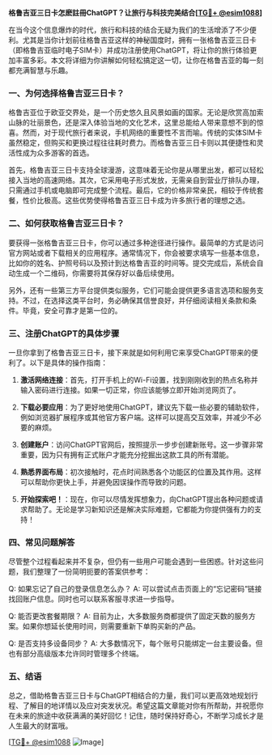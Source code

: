 **格鲁吉亚三日卡怎麽註冊ChatGPT？让旅行与科技完美结合[[TG💪+ @esim1088](https://t.me/s/esim1088)]**

在当今这个信息爆炸的时代，旅行和科技的结合无疑为我们的生活增添了不少便利。尤其是当你计划前往格鲁吉亚这样的神秘国度时，拥有一张格鲁吉亚三日卡（即格鲁吉亚临时电子SIM卡）并成功注册使用ChatGPT，将让你的旅行体验更加丰富多彩。本文将详细为你讲解如何轻松搞定这一切，让你在格鲁吉亚的每一刻都充满智慧与乐趣。

### 一、为何选择格鲁吉亚三日卡？

格鲁吉亚位于欧亚交界处，是一个历史悠久且风景如画的国家。无论是欣赏高加索山脉的壮丽景色，还是深入体验当地的文化艺术，这里总能给人带来意想不到的惊喜。然而，对于现代旅行者来说，手机网络的重要性不言而喻。传统的实体SIM卡虽然稳定，但购买和更换过程往往耗时费力。而格鲁吉亚三日卡则以其便捷性和灵活性成为众多游客的首选。

首先，格鲁吉亚三日卡支持全球漫游，这意味着无论你是从哪里出发，都可以轻松接入当地的高速网络。其次，它采用电子形式发放，无需亲自到营业厅排队办理，只需通过手机或电脑即可完成整个流程。最后，它的价格非常亲民，相较于传统套餐，性价比极高。这些优势使得格鲁吉亚三日卡成为许多旅行者的理想之选。

### 二、如何获取格鲁吉亚三日卡？

要获得一张格鲁吉亚三日卡，你可以通过多种途径进行操作。最简单的方式是访问官方网站或者下载相关的应用程序。通常情况下，你会被要求填写一些基本信息，比如你的姓名、护照号码以及预计到达格鲁吉亚的时间等。提交完成后，系统会自动生成一个二维码，你需要将其保存好以备后续使用。

另外，还有一些第三方平台提供类似服务，它们可能会提供更多语言选项和服务支持。不过，在选择这类平台时，务必确保其信誉良好，并仔细阅读相关条款和条件。毕竟，安全可靠才是第一位的。

### 三、注册ChatGPT的具体步骤

一旦你拿到了格鲁吉亚三日卡，接下来就是如何利用它来享受ChatGPT带来的便利了。以下是具体的操作指南：

1. **激活网络连接**：首先，打开手机上的Wi-Fi设置，找到刚刚收到的热点名称并输入密码进行连接。如果一切正常，你应该能够立即开始浏览网页了。

2. **下载必要应用**：为了更好地使用ChatGPT，建议先下载一些必要的辅助软件，例如浏览器扩展程序或其他官方客户端。这样可以提高交互效率，并减少不必要的麻烦。

3. **创建账户**：访问ChatGPT官网后，按照提示一步步创建新账号。这一步骤非常重要，因为只有拥有正式账户才能充分挖掘出这款工具的所有潜能。

4. **熟悉界面布局**：初次接触时，花点时间熟悉各个功能区的位置及其作用。这样可以帮助你更快上手，并避免因误操作而导致的问题。

5. **开始探索吧！**：现在，你可以尽情发挥想象力，向ChatGPT提出各种问题或请求帮助了。无论是学习新知识还是解决实际难题，它都能为你提供强有力的支持！

### 四、常见问题解答

尽管整个过程看起来并不复杂，但仍有一些用户可能会遇到一些困惑。针对这些问题，我们整理了一份简明扼要的答案供参考：

Q: 如果忘记了自己的登录信息怎么办？
A: 可以尝试点击页面上的“忘记密码”链接找回账户信息。同时也可以联系客服寻求进一步指导。

Q: 能否更改套餐期限？
A: 目前为止，大多数服务商都提供了固定天数的服务方案。如果你想延长使用时间，则需要重新下单购买新的产品。

Q: 是否支持多设备同步？
A: 大多数情况下，每个账号只能绑定一台主要设备。但也有部分高级版本允许同时管理多个终端。

### 五、结语

总之，借助格鲁吉亚三日卡与ChatGPT相结合的力量，我们可以更高效地规划行程、了解目的地详情以及应对突发状况。希望这篇文章能对你有所帮助，并祝愿你在未来的旅途中收获满满的美好回忆！记住，随时保持好奇心，不断学习成长才是人生最大的财富哦。

[[TG💪+ @esim1088](https://t.me/s/esim1088) ![Image](https://i.postimg.cc/4NQfJmqS/Snipaste-2025-05-13-00-14-12.png)]